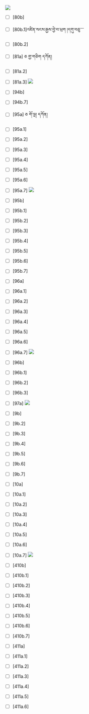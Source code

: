![](https://github.com/Esukhia/J008/blob/master/MRK35_SAMPLING/Ba/377.JPG)
- [ ] [80b]
- [ ] [80b.1]འཛིན་སངས་རྒྱས་བྱེ་བ་ཕྲག །དགུ་བཅུ་་་་
- [ ] [80b.2]
- [ ] [81a] ཅ གྱ་གཅིག དཀོན།
- [ ] [81a.2]
- [ ] [81a.3] 
![](https://github.com/Esukhia/J008/blob/master/MRK35_SAMPLING/Ba/391.JPG)
- [ ] [94b] 
- [ ] [94b.7]
- [ ] [95a] ཅ གོ་ལྔ། དཀོན།
- [ ] [95a.1] 
- [ ] [95a.2] 
- [ ] [95a.3] 
- [ ] [95a.4] 
- [ ] [95a.5] 
- [ ] [95a.6] 
- [ ] [95a.7] 
![](https://github.com/Esukhia/J008/blob/master/MRK35_SAMPLING/Ba/392.JPG)
- [ ] [95b]
- [ ] [95b.1]
- [ ] [95b.2]
- [ ] [95b.3]
- [ ] [95b.4]
- [ ] [95b.5]
- [ ] [95b.6]
- [ ] [95b.7]
- [ ] [96a]
- [ ] [96a.1]
- [ ] [96a.2]
- [ ] [96a.3]
- [ ] [96a.4]
- [ ] [96a.5]
- [ ] [96a.6]
- [ ] [96a.7]
![](https://github.com/Esukhia/J008/blob/master/MRK35_SAMPLING/Ba/393.JPG)
- [ ] [96b]
- [ ] [96b.1]
- [ ] [96b.2]
- [ ] [96b.3]
- [ ] [97a]
![](https://github.com/Esukhia/J008/blob/master/MRK35_SAMPLING/Ba/406.JPG)
- [ ] [9b]
- [ ] [9b.2]
- [ ] [9b.3]
- [ ] [9b.4]
- [ ] [9b.5]
- [ ] [9b.6]
- [ ] [9b.7]
- [ ] [10a]
- [ ] [10a.1]
- [ ] [10a.2]
- [ ] [10a.3]
- [ ] [10a.4]
- [ ] [10a.5]
- [ ] [10a.6]
- [ ] [10a.7]
![](https://github.com/Esukhia/J008/blob/master/MRK35_SAMPLING/Ba/407.JPG)
- [ ] [410b]
- [ ] [410b.1]
- [ ] [410b.2]
- [ ] [410b.3]
- [ ] [410b.4]
- [ ] [410b.5]
- [ ] [410b.6]
- [ ] [410b.7]
- [ ] [411a]
- [ ] [411a.1]
- [ ] [411a.2]
- [ ] [411a.3]
- [ ] [411a.4]
- [ ] [411a.5]
- [ ] [411a.6]

